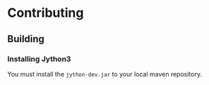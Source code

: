 # Contributing

## Building

### Installing Jython3

You must install the `jython-dev.jar` to your local maven repository.
